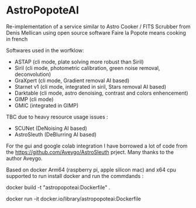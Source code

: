 # AstroPopoteAI

Re-implementation of a service similar to Astro Cooker / FITS Scrubber from Denis Mellican using open source software
Faire la Popote means cooking in french

Softwares used in the worfklow:

- ASTAP (cli mode, plate solving more robust than Siril)
- Siril (cli mode, photometric calibration, green noise removal, deconvolution)
- GraXpert (cli mode, Gradient removal AI based)
- Starnet v1 (cli mode, integrated in siril, Stars removal AI based)
- Darktable (cli mode, astro denoising, contrast and colors enhencement)
- GIMP (cli mode)
- GMIC (integrated in GIMP)

TBC due to heavy resource usage issues :

- SCUNet (DeNoising AI based)
- AstroSleuth (DeBlurring AI based)

For the gui and google colab integration I have borrowed a lot of code from the https://github.com/Aveygo/AstroSleuth prject. Many thanks to the author Aveygo.

Based on docker
Arm64 (raspberry pi, apple silicon mac) and x64 cpu supported
to run install docker and run the commdands :

docker build -t "astropopoteai:Dockerfile" .

docker run -it docker.io/library/astropopoteai:Dockerfile
